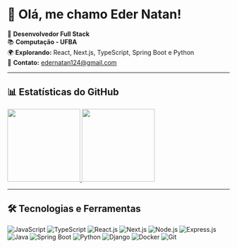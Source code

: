 # 👋 Olá, me chamo Eder Natan!  

🎯 **Desenvolvedor Full Stack**  
📚 **Computação - UFBA**  
🌍 **Explorando:** React, Next.js, TypeScript, Spring Boot e Python  
📩 **Contato:** [edernatan124@gmail.com](mailto:edernatan124@gmail.com)  

---

## 📊 Estatísticas do GitHub  

<div >

  <a href="https://github.com/edernatanzz">
    <img height="165" src="https://github-readme-stats.vercel.app/api?username=edernatanzz&show_icons=true&theme=onedark&count_private=true" />
  </a>
  
  <a href="https://github.com/edernatanzz">
    <img height="165" src="https://github-readme-stats.vercel.app/api/top-langs/?username=edernatanzz&theme=onedark&layout=compact&langs_count=6" />
  </a>

</div>

---

## 🛠️ Tecnologias e Ferramentas  

<div>
  
  <img src="https://img.icons8.com/color/48/000000/javascript.png" alt="JavaScript" />
  <img src="https://img.icons8.com/color/48/000000/typescript.png" alt="TypeScript" />
  <img src="https://img.icons8.com/color/48/000000/react-native.png" alt="React.js" />
  <img src="https://img.icons8.com/color/48/000000/nextjs.png" alt="Next.js" />
  <img src="https://img.icons8.com/color/48/000000/nodejs.png" alt="Node.js" />
  <img src="https://img.icons8.com/color/48/000000/express.png" alt="Express.js" />
  <img src="https://img.icons8.com/color/48/000000/java-coffee-cup-logo.png" alt="Java" />
  <img src="https://img.icons8.com/color/48/000000/spring-logo.png" alt="Spring Boot" />
  <img src="https://img.icons8.com/color/48/000000/python.png" alt="Python" />
  <img src="https://img.icons8.com/color/48/000000/django.png" alt="Django" />
  <img src="https://img.icons8.com/color/48/000000/docker.png" alt="Docker" />
  <img src="https://img.icons8.com/color/48/000000/git.png" alt="Git" />

</div>
